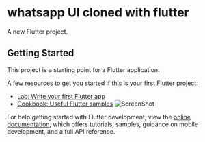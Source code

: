 # whatsapp UI cloned with flutter

A new Flutter project.

## Getting Started

This project is a starting point for a Flutter application.

A few resources to get you started if this is your first Flutter project:

- [Lab: Write your first Flutter app](https://docs.flutter.dev/get-started/codelab)
- [Cookbook: Useful Flutter samples](https://docs.flutter.dev/cookbook)
![ScreenShot]()

For help getting started with Flutter development, view the
[online documentation](https://docs.flutter.dev/), which offers tutorials,
samples, guidance on mobile development, and a full API reference.
